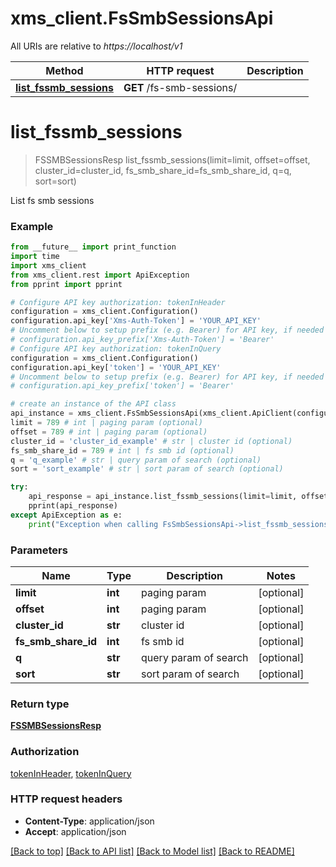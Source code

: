 # xms_client.FsSmbSessionsApi

All URIs are relative to *https://localhost/v1*

Method | HTTP request | Description
------------- | ------------- | -------------
[**list_fssmb_sessions**](FsSmbSessionsApi.md#list_fssmb_sessions) | **GET** /fs-smb-sessions/ | 


# **list_fssmb_sessions**
> FSSMBSessionsResp list_fssmb_sessions(limit=limit, offset=offset, cluster_id=cluster_id, fs_smb_share_id=fs_smb_share_id, q=q, sort=sort)



List fs smb sessions

### Example
```python
from __future__ import print_function
import time
import xms_client
from xms_client.rest import ApiException
from pprint import pprint

# Configure API key authorization: tokenInHeader
configuration = xms_client.Configuration()
configuration.api_key['Xms-Auth-Token'] = 'YOUR_API_KEY'
# Uncomment below to setup prefix (e.g. Bearer) for API key, if needed
# configuration.api_key_prefix['Xms-Auth-Token'] = 'Bearer'
# Configure API key authorization: tokenInQuery
configuration = xms_client.Configuration()
configuration.api_key['token'] = 'YOUR_API_KEY'
# Uncomment below to setup prefix (e.g. Bearer) for API key, if needed
# configuration.api_key_prefix['token'] = 'Bearer'

# create an instance of the API class
api_instance = xms_client.FsSmbSessionsApi(xms_client.ApiClient(configuration))
limit = 789 # int | paging param (optional)
offset = 789 # int | paging param (optional)
cluster_id = 'cluster_id_example' # str | cluster id (optional)
fs_smb_share_id = 789 # int | fs smb id (optional)
q = 'q_example' # str | query param of search (optional)
sort = 'sort_example' # str | sort param of search (optional)

try:
    api_response = api_instance.list_fssmb_sessions(limit=limit, offset=offset, cluster_id=cluster_id, fs_smb_share_id=fs_smb_share_id, q=q, sort=sort)
    pprint(api_response)
except ApiException as e:
    print("Exception when calling FsSmbSessionsApi->list_fssmb_sessions: %s\n" % e)
```

### Parameters

Name | Type | Description  | Notes
------------- | ------------- | ------------- | -------------
 **limit** | **int**| paging param | [optional] 
 **offset** | **int**| paging param | [optional] 
 **cluster_id** | **str**| cluster id | [optional] 
 **fs_smb_share_id** | **int**| fs smb id | [optional] 
 **q** | **str**| query param of search | [optional] 
 **sort** | **str**| sort param of search | [optional] 

### Return type

[**FSSMBSessionsResp**](FSSMBSessionsResp.md)

### Authorization

[tokenInHeader](../README.md#tokenInHeader), [tokenInQuery](../README.md#tokenInQuery)

### HTTP request headers

 - **Content-Type**: application/json
 - **Accept**: application/json

[[Back to top]](#) [[Back to API list]](../README.md#documentation-for-api-endpoints) [[Back to Model list]](../README.md#documentation-for-models) [[Back to README]](../README.md)


